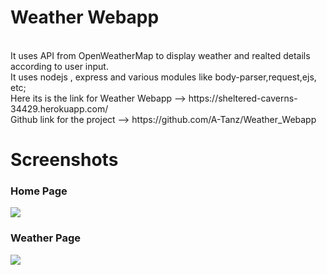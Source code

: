 <h1>Weather Webapp</h1><br>
It uses API from OpenWeatherMap to display weather and realted details according to user input.<br>
It uses nodejs , express and various modules like  body-parser,request,ejs, etc;<br>
Here its is the link for Weather Webapp --> 
https://sheltered-caverns-34429.herokuapp.com/<br>
Github link for the project --> https://github.com/A-Tanz/Weather_Webapp
<h1>Screenshots</h1>
<h3>Home Page</h3>
<img src="https://user-images.githubusercontent.com/96045452/186988216-b5f275fb-86b8-40b2-bd62-611dcc967e73.png"/>
<h3>Weather Page</h3>
<img src="https://user-images.githubusercontent.com/96045452/186988430-046f4504-b0a8-4c34-b6ca-5c9a6959f92d.png"/>

